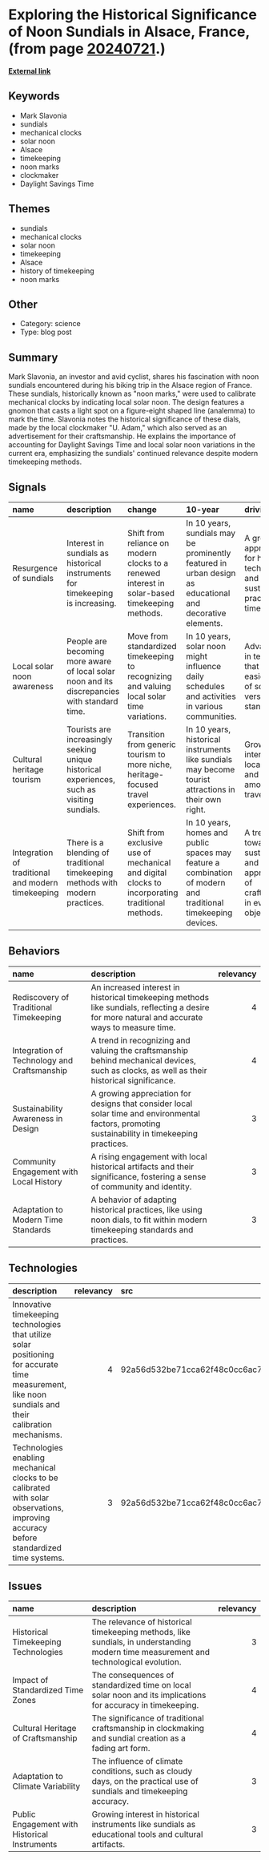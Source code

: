 # __Exploring the Historical Significance of Noon Sundials in Alsace, France__, (from page [20240721](https://kghosh.substack.com/p/20240721).)

__[External link](https://whyisthisinteresting.substack.com/p/the-noon-sundial-edition)__



## Keywords

* Mark Slavonia
* sundials
* mechanical clocks
* solar noon
* Alsace
* timekeeping
* noon marks
* clockmaker
* Daylight Savings Time

## Themes

* sundials
* mechanical clocks
* solar noon
* timekeeping
* Alsace
* history of timekeeping
* noon marks

## Other

* Category: science
* Type: blog post

## Summary

Mark Slavonia, an investor and avid cyclist, shares his fascination with noon sundials encountered during his biking trip in the Alsace region of France. These sundials, historically known as "noon marks," were used to calibrate mechanical clocks by indicating local solar noon. The design features a gnomon that casts a light spot on a figure-eight shaped line (analemma) to mark the time. Slavonia notes the historical significance of these dials, made by the local clockmaker "U. Adam," which also served as an advertisement for their craftsmanship. He explains the importance of accounting for Daylight Savings Time and local solar noon variations in the current era, emphasizing the sundials' continued relevance despite modern timekeeping methods.

## Signals

| name                                              | description                                                                                  | change                                                                                          | 10-year                                                                                                       | driving-force                                                                                 |   relevancy |
|:--------------------------------------------------|:---------------------------------------------------------------------------------------------|:------------------------------------------------------------------------------------------------|:--------------------------------------------------------------------------------------------------------------|:----------------------------------------------------------------------------------------------|------------:|
| Resurgence of sundials                            | Interest in sundials as historical instruments for timekeeping is increasing.                | Shift from reliance on modern clocks to a renewed interest in solar-based timekeeping methods.  | In 10 years, sundials may be prominently featured in urban design as educational and decorative elements.     | A growing appreciation for historical technologies and sustainable practices in timekeeping.  |           3 |
| Local solar noon awareness                        | People are becoming more aware of local solar noon and its discrepancies with standard time. | Move from standardized timekeeping to recognizing and valuing local solar time variations.      | In 10 years, solar noon might influence daily schedules and activities in various communities.                | Advancements in technology that allow for easier tracking of solar time versus standard time. |           4 |
| Cultural heritage tourism                         | Tourists are increasingly seeking unique historical experiences, such as visiting sundials.  | Transition from generic tourism to more niche, heritage-focused travel experiences.             | In 10 years, historical instruments like sundials may become tourist attractions in their own right.          | Growing interest in local history and culture among travelers.                                |           4 |
| Integration of traditional and modern timekeeping | There is a blending of traditional timekeeping methods with modern practices.                | Shift from exclusive use of mechanical and digital clocks to incorporating traditional methods. | In 10 years, homes and public spaces may feature a combination of modern and traditional timekeeping devices. | A trend towards sustainability and the appreciation of craftsmanship in everyday objects.     |           3 |

## Behaviors

| name                                        | description                                                                                                                                     |   relevancy |
|:--------------------------------------------|:------------------------------------------------------------------------------------------------------------------------------------------------|------------:|
| Rediscovery of Traditional Timekeeping      | An increased interest in historical timekeeping methods like sundials, reflecting a desire for more natural and accurate ways to measure time.  |           4 |
| Integration of Technology and Craftsmanship | A trend in recognizing and valuing the craftsmanship behind mechanical devices, such as clocks, as well as their historical significance.       |           4 |
| Sustainability Awareness in Design          | A growing appreciation for designs that consider local solar time and environmental factors, promoting sustainability in timekeeping practices. |           3 |
| Community Engagement with Local History     | A rising engagement with local historical artifacts and their significance, fostering a sense of community and identity.                        |           3 |
| Adaptation to Modern Time Standards         | A behavior of adapting historical practices, like using noon dials, to fit within modern timekeeping standards and practices.                   |           3 |

## Technologies

| description                                                                                                                                            |   relevancy | src                              |
|:-------------------------------------------------------------------------------------------------------------------------------------------------------|------------:|:---------------------------------|
| Innovative timekeeping technologies that utilize solar positioning for accurate time measurement, like noon sundials and their calibration mechanisms. |           4 | 92a56d532be71cca62f48c0cc6ac75f0 |
| Technologies enabling mechanical clocks to be calibrated with solar observations, improving accuracy before standardized time systems.                 |           3 | 92a56d532be71cca62f48c0cc6ac75f0 |

## Issues

| name                                          | description                                                                                                                           |   relevancy |
|:----------------------------------------------|:--------------------------------------------------------------------------------------------------------------------------------------|------------:|
| Historical Timekeeping Technologies           | The relevance of historical timekeeping methods, like sundials, in understanding modern time measurement and technological evolution. |           3 |
| Impact of Standardized Time Zones             | The consequences of standardized time on local solar noon and its implications for accuracy in timekeeping.                           |           4 |
| Cultural Heritage of Craftsmanship            | The significance of traditional craftsmanship in clockmaking and sundial creation as a fading art form.                               |           4 |
| Adaptation to Climate Variability             | The influence of climate conditions, such as cloudy days, on the practical use of sundials and timekeeping accuracy.                  |           3 |
| Public Engagement with Historical Instruments | Growing interest in historical instruments like sundials as educational tools and cultural artifacts.                                 |           3 |